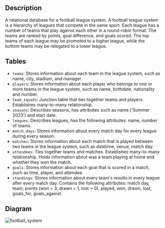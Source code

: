 ## Description
A relational database for a football league system. A football league system is a hierarchy of leagues that compete in the same sport. Each league has a number of teams that play against each other in a round-robin format. The teams are ranked by points, goal difference, and goals scored. The top teams of each league may be promoted to a higher league, while the bottom teams may be relegated to a lower league. 

## Tables
* `teams`: Stores information about each team in the league system, such as name, city, stadium, and manager.<br>
* `players`: Stores information about each player who belongs to one or more teams in the league system, such as name, birthdate, nationality and number.<br>
* `team_squads`: Junction table that ties together teams and players. Establishes many-to-many relationship.<br>
* `seasons`: Describes seasons, has attributes such as name ('Summer 2023') and start date.<br>
* `leagues`: Describes leagues, has the following attributes: name, number of teams.<br>
* `match_days`: Stores information about every match day for every league during every season.<br>
* `matches`: Stores information about each match that is played between two teams in the league system, such as datetime, venue, match day.<br>
* `attendees`: Ties together teams and matches. Establishes many-to-many relationship. Holds information about was a team playing at home and whether they won the match.<br>
* `goals`: Stores information about each goal that is scored in a match, such as time, player, and attendee.<br>
* `standings`: Stores information about every team's results in every league after every match day. Contains the following attributes: match day, team, points (won = 3, drawn = 1, lost = 0), played, won, drawn, lost, goals_for, goals_against. <br>

## Diagram
![football_system](https://github.com/x01-software-engineering/dbe-assignment-01-kzholtikova/assets/145042018/6635b59b-88c9-4aed-8895-16a533c60d02)

